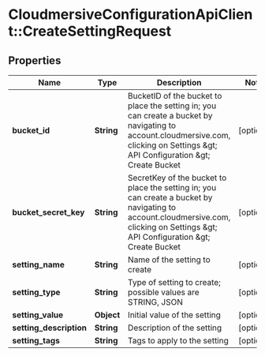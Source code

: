 # CloudmersiveConfigurationApiClient::CreateSettingRequest

## Properties
Name | Type | Description | Notes
------------ | ------------- | ------------- | -------------
**bucket_id** | **String** | BucketID of the bucket to place the setting in; you can create a bucket by navigating to account.cloudmersive.com, clicking on Settings &amp;gt; API Configuration &amp;gt; Create Bucket | [optional] 
**bucket_secret_key** | **String** | SecretKey of the bucket to place the setting in; you can create a bucket by navigating to account.cloudmersive.com, clicking on Settings &amp;gt; API Configuration &amp;gt; Create Bucket | [optional] 
**setting_name** | **String** | Name of the setting to create | [optional] 
**setting_type** | **String** | Type of setting to create; possible values are STRING, JSON | [optional] 
**setting_value** | **Object** | Initial value of the setting | [optional] 
**setting_description** | **String** | Description of the setting | [optional] 
**setting_tags** | **String** | Tags to apply to the setting | [optional] 


